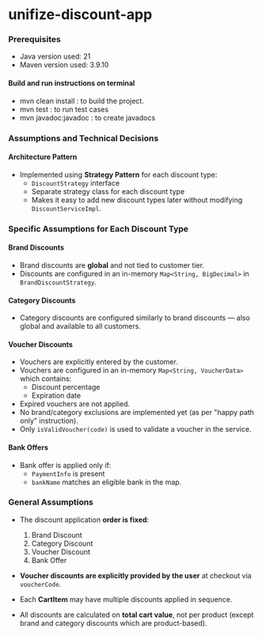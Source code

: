 # unifize-discount-app

### Prerequisites
- Java version used: 21
- Maven version used: 3.9.10

#### Build and run instructions on terminal
- mvn clean install : to build the project.
- mvn test : to run test cases
- mvn javadoc:javadoc : to create javadocs

### Assumptions and Technical Decisions

#### Architecture Pattern

- Implemented using **Strategy Pattern** for each discount type:
    - `DiscountStrategy` interface
    - Separate strategy class for each discount type
    - Makes it easy to add new discount types later without modifying `DiscountServiceImpl`.
 
### Specific Assumptions for Each Discount Type

#### Brand Discounts
- Brand discounts are **global** and not tied to customer tier.
- Discounts are configured in an in-memory `Map<String, BigDecimal>` in `BrandDiscountStrategy`.

#### Category Discounts
- Category discounts are configured similarly to brand discounts — also global and available to all customers.

#### Voucher Discounts
- Vouchers are explicitly entered by the customer.
- Vouchers are configured in an in-memory `Map<String, VoucherData>` which contains:
    - Discount percentage
    - Expiration date
- Expired vouchers are not applied.
- No brand/category exclusions are implemented yet (as per "happy path only" instruction).
- Only `isValidVoucher(code)` is used to validate a voucher in the service.

#### Bank Offers
- Bank offer is applied only if:
    - `PaymentInfo` is present
    - `bankName` matches an eligible bank in the map.
 
### General Assumptions
- The discount application **order is fixed**:
    1. Brand Discount
    2. Category Discount
    3. Voucher Discount
    4. Bank Offer
 
- **Voucher discounts are explicitly provided by the user** at checkout via `voucherCode`.

- Each **CartItem** may have multiple discounts applied in sequence.

- All discounts are calculated on **total cart value**, not per product (except brand and category discounts which are product-based).
